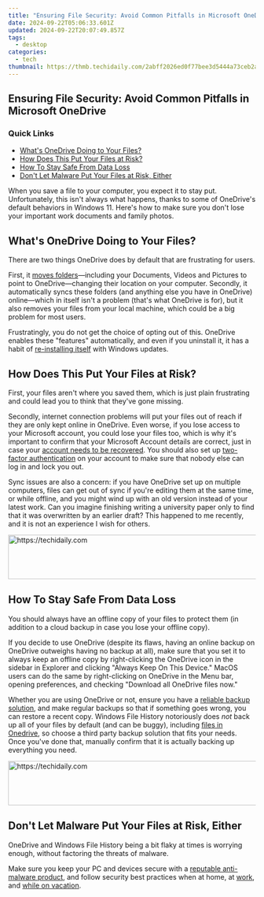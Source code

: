 ```yaml
---
title: "Ensuring File Security: Avoid Common Pitfalls in Microsoft OneDrive"
date: 2024-09-22T05:06:33.601Z
updated: 2024-09-22T20:07:49.857Z
tags:
  - desktop
categories:
  - tech
thumbnail: https://thmb.techidaily.com/2abff2026ed0f77bee3d5444a73ceb2a838092ecb3114e177d3896df7011b647.jpg
---
```


## Ensuring File Security: Avoid Common Pitfalls in Microsoft OneDrive

### Quick Links

* [What's OneDrive Doing to Your Files?](https://on-screen-recording.techidaily.com/in-2024-webcam-innovations-for-enhanced-connectivity/)
* [How Does This Put Your Files at Risk?](https://fox-boxes.techidaily.com/soft-volume-tricks-lives-hidden-gems-for-2024/)
* [How To Stay Safe From Data Loss](https://eaxpv-info.techidaily.com/updated-in-2024-frosty-yet-warm-choosing-the-best-winter-backdrops/)
* [Don't Let Malware Put Your Files at Risk, Either](https://unlock-android.techidaily.com/how-to-unlock-honor-90-gt-phone-without-pin-by-drfone-android/)

 When you save a file to your computer, you expect it to stay put. Unfortunately, this isn't always what happens, thanks to some of OneDrive's default behaviors in Windows 11\. Here's how to make sure you don't lose your important work documents and family photos.

##  What's OneDrive Doing to Your Files?

 There are two things OneDrive does by default that are frustrating for users.

 First, it [moves folders](https://www.tenforums.com/general-support/163813-onedrive-has-taken-over-file-structure.html "https://www.tenforums.com/general-support/163813-onedrive-has-taken-over-file-structure.html")—including your Documents, Videos and Pictures to point to OneDrive—changing their location on your computer. Secondly, it automatically syncs these folders (and anything else you have in OneDrive) online—which in itself isn't a problem (that's what OneDrive is for), but it also removes your files from your local machine, which could be a big problem for most users.

 Frustratingly, you do not get the choice of opting out of this. OneDrive enables these "features" automatically, and even if you uninstall it, it has a habit of [re-installing itself](https://www.reddit.com/r/sysadmin/comments/brai09/onedrive%5Fkeeps%5Freinstalling%5Fitself/ "https://www.reddit.com/r/sysadmin/comments/brai09/onedrive_keeps_reinstalling_itself/") with Windows updates.

##  How Does This Put Your Files at Risk?

 First, your files aren't where you saved them, which is just plain frustrating and could lead you to think that they've gone missing.

 Secondly, internet connection problems will put your files out of reach if they are only kept online in OneDrive. Even worse, if you lose access to your Microsoft account, you could lose your files too, which is why it's important to confirm that your Microsoft Account details are correct, just in case your [account needs to be recovered](https://extra-support.techidaily.com/2024-approved-quick-guide-to-gopro-4k-video-enhancement/). You should also set up [two-factor authentication](https://extra-approaches.techidaily.com/updated-premiere-visionary-film-glimpses/) on your account to make sure that nobody else can log in and lock you out.

 Sync issues are also a concern: if you have OneDrive set up on multiple computers, files can get out of sync if you're editing them at the same time, or while offline, and you might wind up with an old version instead of your latest work. Can you imagine finishing writing a university paper only to find that it was overwritten by an earlier draft? This happened to me recently, and it is not an experience I wish for others.

<!-- affiliate ads begin -->
<a href="https://laganoo.pxf.io/c/5597632/1528703/16446" target="_top" id="1528703">
  <img src="//a.impactradius-go.com/display-ad/16446-1528703" border="0" alt="https://techidaily.com" width="728" height="90"/>
</a>
<img height="0" width="0" src="https://laganoo.pxf.io/i/5597632/1528703/16446" style="position:absolute;visibility:hidden;" border="0" />
<!-- affiliate ads end -->

##  How To Stay Safe From Data Loss

 You should always have an offline copy of your files to protect them (in addition to a cloud backup in case you lose your offline copy).

 If you decide to use OneDrive (despite its flaws, having an online backup on OneDrive outweighs having no backup at all), make sure that you set it to always keep an offline copy by right-clicking the OneDrive icon in the sidebar in Explorer and clicking "Always Keep On This Device." MacOS users can do the same by right-clicking on OneDrive in the Menu bar, opening preferences, and checking "Download all OneDrive files now."

 Whether you are using OneDrive or not, ensure you have a [reliable backup solution](https://extra-resources.techidaily.com/new-timing-and-frequency-what-is-the-best-day-to-release-a-podcast/), and make regular backups so that if something goes wrong, you can restore a recent copy. Windows File History notoriously does _not_ back up all of your files by default (and can be buggy), including [files in Onedrive](https://answers.microsoft.com/en-us/windows/forum/all/can-windows-file-history-be-used-with-onedrive/afa60a0e-2d30-415e-b275-ec84de1f7699 "https://answers.microsoft.com/en-us/windows/forum/all/can-windows-file-history-be-used-with-onedrive/afa60a0e-2d30-415e-b275-ec84de1f7699"), so choose a third party backup solution that fits your needs. Once you've done that, manually confirm that it is actually backing up everything you need.

<!-- affiliate ads begin -->
<a href="https://appsumo.8odi.net/c/5597632/2075471/7443" target="_top" id="2075471">
  <img src="//a.impactradius-go.com/display-ad/7443-2075471" border="0" alt="https://techidaily.com" width="728" height="90"/>
</a>
<img height="0" width="0" src="https://appsumo.8odi.net/i/5597632/2075471/7443" style="position:absolute;visibility:hidden;" border="0" />
<!-- affiliate ads end -->

##  Don't Let Malware Put Your Files at Risk, Either

 OneDrive and Windows File History being a bit flaky at times is worrying enough, without factoring the threats of malware.

 Make sure you keep your PC and devices secure with a [reputable anti-malware product](https://extra-skills.techidaily.com/new-pinnacle-of-video-quality-3-key-transcoder-strategies/), and follow security best practices when at home, at [work](https://article-helps.techidaily.com/decoding-firefoxs-pip-multimedia-feature-for-2024/), and [while on vacation](https://mondly-stories.techidaily.com/expressive-idioms-unveiled-defining-current-english-slang/).

<ins class="adsbygoogle"
     style="display:block"
     data-ad-format="autorelaxed"
     data-ad-client="ca-pub-7571918770474297"
     data-ad-slot="1223367746"></ins>

<ins class="adsbygoogle"
     style="display:block"
     data-ad-client="ca-pub-7571918770474297"
     data-ad-slot="8358498916"
     data-ad-format="auto"
     data-full-width-responsive="true"></ins>



